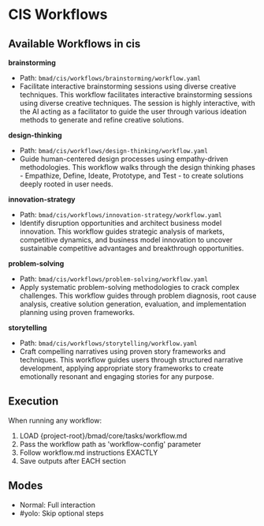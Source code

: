 # CIS Workflows

## Available Workflows in cis

**brainstorming**
- Path: `bmad/cis/workflows/brainstorming/workflow.yaml`
- Facilitate interactive brainstorming sessions using diverse creative techniques. This workflow facilitates interactive brainstorming sessions using diverse creative techniques. The session is highly interactive, with the AI acting as a facilitator to guide the user through various ideation methods to generate and refine creative solutions.

**design-thinking**
- Path: `bmad/cis/workflows/design-thinking/workflow.yaml`
- Guide human-centered design processes using empathy-driven methodologies. This workflow walks through the design thinking phases - Empathize, Define, Ideate, Prototype, and Test - to create solutions deeply rooted in user needs.

**innovation-strategy**
- Path: `bmad/cis/workflows/innovation-strategy/workflow.yaml`
- Identify disruption opportunities and architect business model innovation. This workflow guides strategic analysis of markets, competitive dynamics, and business model innovation to uncover sustainable competitive advantages and breakthrough opportunities.

**problem-solving**
- Path: `bmad/cis/workflows/problem-solving/workflow.yaml`
- Apply systematic problem-solving methodologies to crack complex challenges. This workflow guides through problem diagnosis, root cause analysis, creative solution generation, evaluation, and implementation planning using proven frameworks.

**storytelling**
- Path: `bmad/cis/workflows/storytelling/workflow.yaml`
- Craft compelling narratives using proven story frameworks and techniques. This workflow guides users through structured narrative development, applying appropriate story frameworks to create emotionally resonant and engaging stories for any purpose.


## Execution

When running any workflow:
1. LOAD {project-root}/bmad/core/tasks/workflow.md
2. Pass the workflow path as 'workflow-config' parameter
3. Follow workflow.md instructions EXACTLY
4. Save outputs after EACH section

## Modes
- Normal: Full interaction
- #yolo: Skip optional steps
